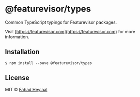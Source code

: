 # @featurevisor/types

Common TypeScript typings for Featurevisor packages.

Visit [https://featurevisor.com](https://featurevisor.com) for more information.

## Installation

```
$ npm install --save @featurevisor/types
```

## License

MIT © [Fahad Heylaal](https://fahad19.com)
